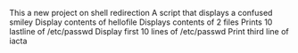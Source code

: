 This a new project on shell redirection
 A script that displays a confused smiley
Display contents of hellofile
Displays contents of 2 files
Prints 10 lastline of /etc/passwd
Display first 10 lines of /etc/passwd
Print third line of iacta
